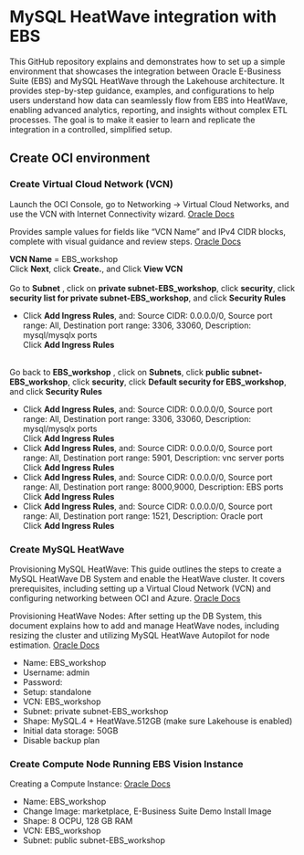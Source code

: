 # MySQL HeatWave integration with EBS

This GitHub repository explains and demonstrates how to set up a simple environment that showcases the integration between Oracle E-Business Suite (EBS) and 
MySQL HeatWave through the Lakehouse architecture. It provides step-by-step guidance, examples, and configurations to help users understand how data can seamlessly flow from EBS into HeatWave, enabling advanced analytics, 
reporting, and insights without complex ETL processes. The goal is to make it easier to learn and replicate the integration in a controlled, simplified setup.

## Create OCI environment

### Create Virtual Cloud Network (VCN)

Launch the OCI Console, go to Networking → Virtual Cloud Networks, and use the VCN with Internet Connectivity wizard. 
[Oracle Docs](https://docs.oracle.com/en/learn/lab_virtual_network/index.html?utm_source=chatgpt.com)

Provides sample values for fields like “VCN Name” and IPv4 CIDR blocks, complete with visual guidance and review steps.
[Oracle Docs](https://docs.oracle.com/en/learn/lab_virtual_network/index.html?utm_source=chatgpt.com)

**VCN Name** = EBS_workshop<br>
Click **Next**, click **Create.**, and Click **View VCN** <br><br>
Go to **Subnet** , click on **private subnet-EBS_workshop**, click **security**, click **security list for private subnet-EBS_workshop**, and click **Security Rules** <br>
* Click **Add Ingress Rules**, and: Source CIDR: 0.0.0.0/0, Source port range: All, Destination port range: 3306, 33060, Description: mysql/mysqlx ports <br>
Click **Add Ingress Rules** <br><br>

Go back to **EBS_workshop** , click on **Subnets**, click **public subnet-EBS_workshop**, click **security**, click **Default security for EBS_workshop**, and click **Security Rules** <br>
* Click **Add Ingress Rules**, and: Source CIDR: 0.0.0.0/0, Source port range: All, Destination port range: 3306, 33060, Description: mysql/mysqlx ports <br>
Click **Add Ingress Rules**
* Click **Add Ingress Rules**, and: Source CIDR: 0.0.0.0/0, Source port range: All, Destination port range: 5901, Description: vnc server ports <br>
Click **Add Ingress Rules**
* Click **Add Ingress Rules**, and: Source CIDR: 0.0.0.0/0, Source port range: All, Destination port range: 8000,9000, Description: EBS ports <br>
Click **Add Ingress Rules**
* Click **Add Ingress Rules**, and: Source CIDR: 0.0.0.0/0, Source port range: All, Destination port range: 1521, Description: Oracle port <br>
Click **Add Ingress Rules**

### Create MySQL HeatWave 

Provisioning MySQL HeatWave: This guide outlines the steps to create a MySQL HeatWave DB System and enable the HeatWave cluster. It covers prerequisites, including setting up a Virtual Cloud Network (VCN) and configuring networking between OCI and Azure. 
[Oracle Docs](https://docs.oracle.com/en-us/iaas/odsaz/odsa-provisioning-mysql-heatwave.html?utm_source=chatgpt.com)

Provisioning HeatWave Nodes: After setting up the DB System, this document explains how to add and manage HeatWave nodes, including resizing the cluster and utilizing MySQL HeatWave Autopilot for node estimation. 
[Oracle Docs](https://docs.oracle.com/en-us/iaas/Content/database-for-azure-provision/odsa-provisioning-heatwave-nodes.html?utm_source=chatgpt.com)

* Name: EBS_workshop
* Username: admin
* Password: <you define>
* Setup: standalone
* VCN: EBS_workshop
* Subnet: private subnet-EBS_workshop
* Shape: MySQL.4 + HeatWave.512GB (make sure Lakehouse is enabled)
* Initial data storage: 50GB
* Disable backup plan

### Create Compute Node Running EBS Vision Instance

Creating a Compute Instance: [Oracle Docs](https://docs.oracle.com/en-us/iaas/compute-cloud-at-customer/topics/compute/compute-instances.htm?utm_source=chatgpt.com)
* Name: EBS_workshop
* Change Image: marketplace, E-Business Suite Demo Install Image
* Shape: 8 OCPU, 128 GB RAM
* VCN: EBS_workshop
* Subnet: public subnet-EBS_workshop









